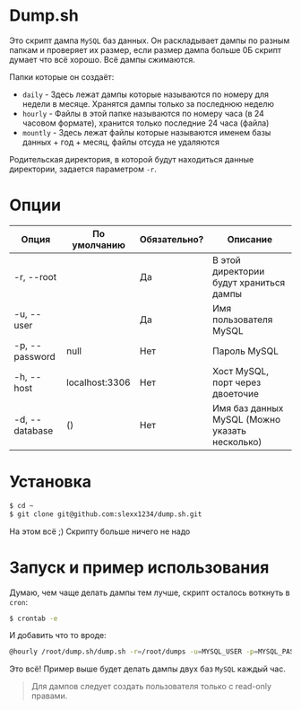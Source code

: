 # Dump.sh

Это скрипт дампа `MySQL` баз данных. Он раскладывает дампы по разным папкам и проверяет
их размер, если размер дампа больше 0Б скрипт думает что всё хорошо. Всё дампы сжимаются.

Папки которые он создаёт:

* `daily` - Здесь лежат дампы которые называются по номеру для недели в месяце. Хранятся дампы только за последнюю неделю
* `hourly` - Файлы в этой папке называются по номеру часа (в 24 часовом формате), хранится только последние 24 часа (файла)
* `mountly` - Здесь лежат файлы которые называются именем базы данных + год + месяц, файлы отсуда не удаляются

Родительская директория, в которой будут находиться данные директории, задается параметром `-r`.

# Опции

| Опция           | По умолчанию   | Обязательно? | Описание                                       |
| --------------- | -------------- | ------------ | ---------------------------------------------- |
| -r, --root      |                | Да           | В этой директории будут храниться дампы        |
| -u, --user      |                | Да           | Имя пользователя MySQL                         |
| -p, --password  | null           | Нет          | Пароль MySQL                                   |
| -h, --host      | localhost:3306 | Нет          | Хост MySQL, порт через двоеточие               |
| -d, --database  | ()             | Нет          | Имя баз данных MySQL (Можно указать несколько) |

# Установка 

```bash
$ cd ~
$ git clone git@github.com:slexx1234/dump.sh.git
```

На этом всё ;) Скрипту больше ничего не надо

# Запуск и пример использования

Думаю, чем чаще делать дампы тем лучше, скрипт осталось воткнуть в `cron`:

```bash
$ crontab -e
```

И добавить что то вроде:

```bash
@hourly /root/dump.sh/dump.sh -r=/root/dumps -u=MYSQL_USER -p=MYSQL_PASSWORD -d=DATABASE_ONE -d=DATABASE_TWO
```

Это всё! Пример выше будет делать дампы двух баз `MySQL` каждый час.

> Для дампов следует создать пользователя только с read-only правами.


